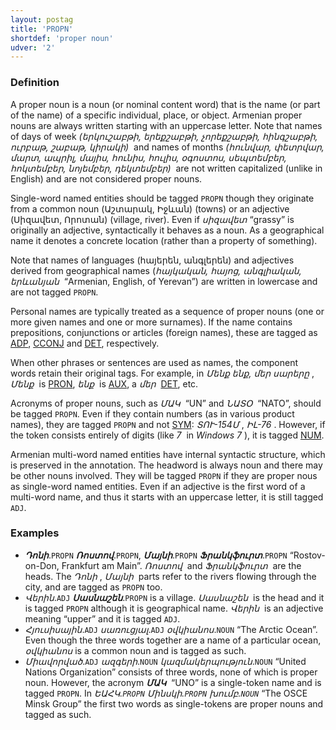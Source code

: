 ```yaml
---
layout: postag
title: 'PROPN'
shortdef: 'proper noun'
udver: '2'
---
```


### Definition

A proper noun is a noun (or nominal content word) that is the name (or
part of the name) of a specific individual, place, or object. Armenian proper nouns are always written starting with an uppercase letter. Note that names of days of week
_(երկուշաբթի, երեքշաբթի, չորեքշաբթի, հինգշաբթի, ուրբաթ, շաբաթ, կիրակի)&nbsp;_
and names of months
_(հունվար, փետրվար, մարտ, ապրիլ, մայիս, հունիս, հուլիս, օգոստոս, սեպտեմբեր, հոկտեմբեր, նոյեմբեր, դեկտեմբեր)&nbsp;_
are not written capitalized (unlike in English) and are not considered proper nouns.

Single-word named entities should be tagged `PROPN` though they originate from a common noun (Աշտարակ, Իջևան) (towns) or an adjective (Սիզավետ, Որոտան) (village, river). Even if _սիզավետ_ “grassy” is originally an adjective, syntactically it behaves as a noun. As a geographical name it denotes a concrete location (rather than a property of something).

Note that names of languages (հայերեն, անգլերեն) and adjectives derived from geographical names (_հայկական, հայոց, անգլիական, երևանյան&nbsp;_ “Armenian, English, of Yerevan”) are written in lowercase and are not tagged `PROPN`.

Personal names are typically treated as a sequence of proper nouns (one or more given names and one or more surnames). If the name contains prepositions, conjunctions or articles (foreign names), these are tagged as [ADP](), [CCONJ]() and [DET](), respectively.

When other phrases or sentences are used as names, the component words retain their original tags. For example, in _Մենք ենք, մեր սարերը&nbsp;_, _Մենք&nbsp;_ is [PRON](), _ենք&nbsp;_ is [AUX](), a _մեր&nbsp;_ [DET](), etc.

Acronyms of proper nouns, such as _ՄԱԿ&nbsp;_ “UN” and _ՆԱՏՕ&nbsp;_ “NATO”, should be tagged `PROPN`. Even if they contain numbers (as in various product names), they are tagged `PROPN` and not [SYM](): _ՏՈՒ-154Մ&nbsp;_, _ԻԼ-76&nbsp;_. However, if the token consists entirely of digits (like _7&nbsp;_ in _Windows 7&nbsp;_), it is tagged [NUM]().

Armenian multi-word named entities have internal syntactic
structure, which is preserved in the annotation. The headword is always noun
and there may be other nouns involved. They will be tagged `PROPN` if they are proper nous as single-word named entities. Even if an adjective is the
first word of a multi-word name, and thus it starts with an uppercase letter,
it is still tagged `ADJ`.

### Examples

- _<b>Դոնի</b>_.`PROPN` _<b>Ռոստով</b>_.`PROPN`, _<b>Մայնի</b>_.`PROPN` _<b>Ֆրանկֆուրտ</b>_.`PROPN` “Rostov-on-Don, Frankfurt am Main”. _Ռոստով&nbsp;_ and _Ֆրանկֆուրտ&nbsp;_ are the heads. The _Դոնի&nbsp;_, _Մայնի&nbsp;_ parts refer to the rivers flowing through the city, and are tagged as `PROPN` too.
- _Վերին_.`ADJ` _<b>Սասնաշեն</b>_.`PROPN` is a village. _Սասնաշեն&nbsp;_ is the head and it is
  tagged `PROPN` although it is geographical name. _Վերին&nbsp;_ is an adjective meaning “upper” and it is
  tagged `ADJ`.
- _Հյուսիսային_.`ADJ` _սառուցյալ_.`ADJ` _օվկիանոս_.`NOUN` “The Arctic Ocean”. Even though the three words
  together are a name of a particular ocean, _օվկիանոս_ is a common noun and is
  tagged as such.
- _Միավորված_.`ADJ` _ազգերի_.`NOUN` _կազմակերպություն_.`NOUN` “United Nations Organization”
  consists of three words, none of which is proper noun. However, the acronym
  _<b>ՄԱԿ</b>&nbsp;_ “UNO” is a single-token name and is tagged `PROPN`. In _ԵԱՀԿ.`PROPN`_ _Մինսկի.`PROPN`_ _խումբ.`NOUN`_ “The OSCE Minsk Group” the first two words as single-tokens are proper nouns and tagged as such.
